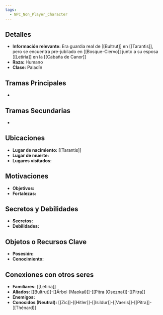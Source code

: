 ```yaml
---
tags:
  - NPC_Non_Player_Character
---
```

## Detalles
- **Información relevante:** Era guardia real de [[Bultrut]] en [[Tarantis]], pero se encuentra pre-jubilado en [[Bosque-Ciervo]] junto a su esposa [[Letiria]] en la [[Cabaña de Canor]]
- **Raza:** Humano
- **Clase:** Paladín

## Tramas Principales
- 

## Tramas Secundarias
- 

## Ubicaciones
- **Lugar de nacimiento:** [[Tarantis]]
- **Lugar de muerte:**
- **Lugares visitados:** 

## Motivaciones
- **Objetivos:**
- **Fortalezas:**

## Secretos y Debilidades 
- **Secretos:**
- **Debilidades:**

## Objetos o Recursos Clave
- **Posesión:**
- **Conocimiento:**

## Conexiones con otros seres
- **Familiares**: [[Letiria]]
- **Aliados:** [[Bultrut]]-[[Árbol (Maokai)]]-[[Pitra (Osezna)]]-[[Pitra]]
- **Enemigos:**
- **Conocidos (Neutral):** [[Zic]]-[[Hitler]]-[[Isildur]]-[[Vaeris]]-[[Pitra]]-[[Thénard]]